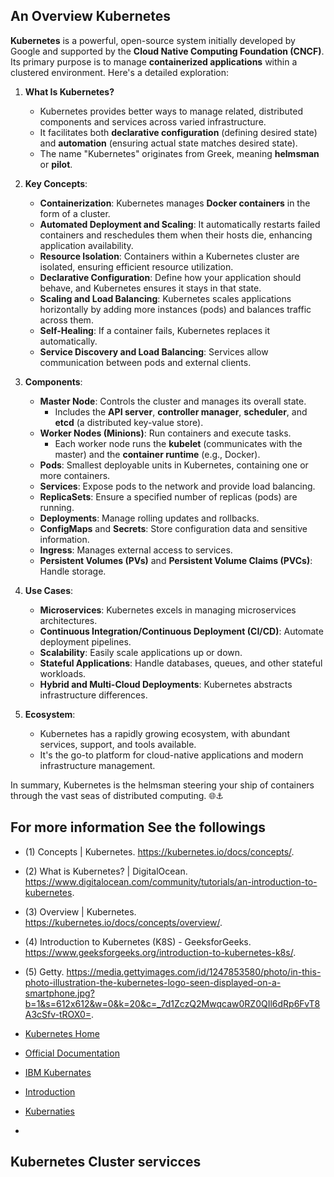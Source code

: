 ## An Overview Kubernetes 

**Kubernetes** is a powerful, open-source system initially developed by Google and supported by the **Cloud Native Computing Foundation (CNCF)**. Its primary purpose is to manage **containerized applications** within a clustered environment. Here's a detailed exploration:

1. **What Is Kubernetes?**
   - Kubernetes provides better ways to manage related, distributed components and services across varied infrastructure.
   - It facilitates both **declarative configuration** (defining desired state) and **automation** (ensuring actual state matches desired state).
   - The name "Kubernetes" originates from Greek, meaning **helmsman** or **pilot**.

2. **Key Concepts**:
   - **Containerization**: Kubernetes manages **Docker containers** in the form of a cluster.
   - **Automated Deployment and Scaling**: It automatically restarts failed containers and reschedules them when their hosts die, enhancing application availability.
   - **Resource Isolation**: Containers within a Kubernetes cluster are isolated, ensuring efficient resource utilization.
   - **Declarative Configuration**: Define how your application should behave, and Kubernetes ensures it stays in that state.
   - **Scaling and Load Balancing**: Kubernetes scales applications horizontally by adding more instances (pods) and balances traffic across them.
   - **Self-Healing**: If a container fails, Kubernetes replaces it automatically.
   - **Service Discovery and Load Balancing**: Services allow communication between pods and external clients.

3. **Components**:
   - **Master Node**: Controls the cluster and manages its overall state.
     - Includes the **API server**, **controller manager**, **scheduler**, and **etcd** (a distributed key-value store).
   - **Worker Nodes (Minions)**: Run containers and execute tasks.
     - Each worker node runs the **kubelet** (communicates with the master) and the **container runtime** (e.g., Docker).
   - **Pods**: Smallest deployable units in Kubernetes, containing one or more containers.
   - **Services**: Expose pods to the network and provide load balancing.
   - **ReplicaSets**: Ensure a specified number of replicas (pods) are running.
   - **Deployments**: Manage rolling updates and rollbacks.
   - **ConfigMaps** and **Secrets**: Store configuration data and sensitive information.
   - **Ingress**: Manages external access to services.
   - **Persistent Volumes (PVs)** and **Persistent Volume Claims (PVCs)**: Handle storage.

4. **Use Cases**:
   - **Microservices**: Kubernetes excels in managing microservices architectures.
   - **Continuous Integration/Continuous Deployment (CI/CD)**: Automate deployment pipelines.
   - **Scalability**: Easily scale applications up or down.
   - **Stateful Applications**: Handle databases, queues, and other stateful workloads.
   - **Hybrid and Multi-Cloud Deployments**: Kubernetes abstracts infrastructure differences.

5. **Ecosystem**:
   - Kubernetes has a rapidly growing ecosystem, with abundant services, support, and tools available.
   - It's the go-to platform for cloud-native applications and modern infrastructure management.

In summary, Kubernetes is the helmsman steering your ship of containers through the vast seas of distributed computing. 🌐⚓️

## For more information See the followings
* (1) Concepts | Kubernetes. https://kubernetes.io/docs/concepts/.
* (2) What is Kubernetes? | DigitalOcean. https://www.digitalocean.com/community/tutorials/an-introduction-to-kubernetes.
* (3) Overview | Kubernetes. https://kubernetes.io/docs/concepts/overview/.
* (4) Introduction to Kubernetes (K8S) - GeeksforGeeks. https://www.geeksforgeeks.org/introduction-to-kubernetes-k8s/.
* (5) Getty. https://media.gettyimages.com/id/1247853580/photo/in-this-photo-illustration-the-kubernetes-logo-seen-displayed-on-a-smartphone.jpg?b=1&s=612x612&w=0&k=20&c=_7d1ZczQ2Mwqcaw0RZ0QIl6dRp6FvT8A3cSfv-tROX0=.

* [Kubernetes Home](https://kubernetes.io/)
* [Official Documentation](https://kubernetes.io/docs/home/)

* [IBM Kubernates](https://www.youtube.com/watch?v=PH-2FfFD2PU)
* [Introduction](https://www.youtube.com/watch?v=_3NUI5vasPk)
* [Kubernaties](https://www.youtube.com/watch?v=aSrqRSk43lY)
*
## Kubernetes Cluster servicces
